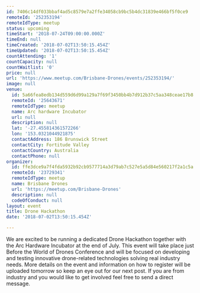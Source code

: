 ```yaml
---
id: 7406c14df033bbaf4ad5c8579e7a2ffe34058cb9bc5b4dc31839e466bf5f0ce9
remoteId: '252353194'
remoteIdType: meetup
status: upcoming
timeStart: '2018-07-24T09:00:00.000Z'
timeEnd: null
timeCreated: '2018-07-02T13:50:15.454Z'
timeUpdated: '2018-07-02T13:50:15.454Z'
countAttending: '1'
countCapacity: null
countWaitlist: '0'
price: null
url: 'https://www.meetup.com/Brisbane-Drones/events/252353194/'
image: null
venue:
  id: 5a66fea8edb134d559d6d99a129a7f69f3450bb4b7d912b37c5aa348ceae17b8
  remoteId: '25643671'
  remoteIdType: meetup
  name: Arc hardware Incubator
  url: null
  description: null
  lat: '-27.455814361572266'
  lon: '153.0321044921875'
  contactAddress: 186 Brunswick Street
  contactCity: Fortitude Valley
  contactCountry: Australia
  contactPhone: null
organizer:
  id: ffe3dce9a7f4fda5932b92cb9577714a3d79ab7c527e5a5d84e560217f2a1c5a
  remoteId: '23729341'
  remoteIdType: meetup
  name: Brisbane Drones
  url: 'https://meetup.com/Brisbane-Drones'
  description: null
  codeOfConduct: null
layout: event
title: Drone Hackathon
date: '2018-07-02T13:50:15.454Z'

---
```

<p>We are excited to be running a dedicated Drone Hackathon together with the Arc Hardware Incubator at the end of July. This event will take place just Before the World of Drones Conference and will be focused on developing and testing innovative drone-related technologies solving real industry needs. More details on the event and information on how to register will be uploaded tomorrow so keep an eye out for our next post. If you are from industry and you would like to get involved feel free to send a direct message.</p>
